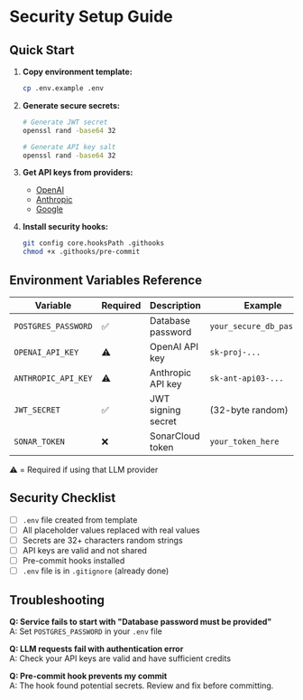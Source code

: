 # Security Setup Guide

## Quick Start

1. **Copy environment template:**
   ```bash
   cp .env.example .env
   ```

2. **Generate secure secrets:**
   ```bash
   # Generate JWT secret
   openssl rand -base64 32
   
   # Generate API key salt  
   openssl rand -base64 32
   ```

3. **Get API keys from providers:**
   - [OpenAI](https://platform.openai.com/api-keys)
   - [Anthropic](https://console.anthropic.com/)
   - [Google](https://console.cloud.google.com/)

4. **Install security hooks:**
   ```bash
   git config core.hooksPath .githooks
   chmod +x .githooks/pre-commit
   ```

## Environment Variables Reference

| Variable | Required | Description | Example |
|----------|----------|-------------|---------|
| `POSTGRES_PASSWORD` | ✅ | Database password | `your_secure_db_password` |
| `OPENAI_API_KEY` | ⚠️ | OpenAI API key | `sk-proj-...` |
| `ANTHROPIC_API_KEY` | ⚠️ | Anthropic API key | `sk-ant-api03-...` |
| `JWT_SECRET` | ✅ | JWT signing secret | (32-byte random) |
| `SONAR_TOKEN` | ❌ | SonarCloud token | `your_token_here` |

⚠️ = Required if using that LLM provider

## Security Checklist

- [ ] `.env` file created from template
- [ ] All placeholder values replaced with real values
- [ ] Secrets are 32+ characters random strings
- [ ] API keys are valid and not shared
- [ ] Pre-commit hooks installed
- [ ] `.env` file is in `.gitignore` (already done)

## Troubleshooting

**Q: Service fails to start with "Database password must be provided"**  
A: Set `POSTGRES_PASSWORD` in your `.env` file

**Q: LLM requests fail with authentication error**  
A: Check your API keys are valid and have sufficient credits

**Q: Pre-commit hook prevents my commit**  
A: The hook found potential secrets. Review and fix before committing.